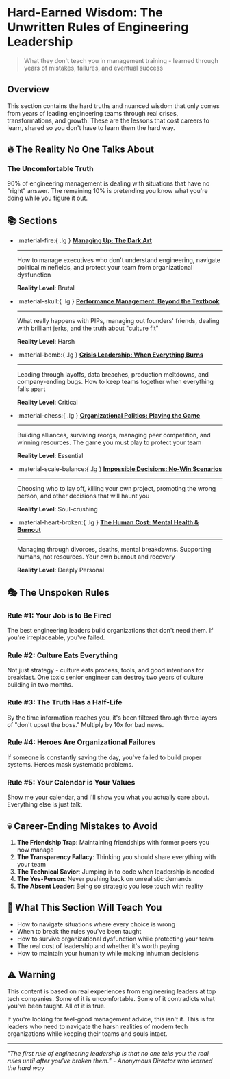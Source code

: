 # Hard-Earned Wisdom: The Unwritten Rules of Engineering Leadership

> What they don't teach you in management training - learned through years of mistakes, failures, and eventual success

## Overview

This section contains the hard truths and nuanced wisdom that only comes from years of leading engineering teams through real crises, transformations, and growth. These are the lessons that cost careers to learn, shared so you don't have to learn them the hard way.

## 🔥 The Reality No One Talks About

<div class="truth-box">
<h3>The Uncomfortable Truth</h3>
<p>90% of engineering management is dealing with situations that have no "right" answer. The remaining 10% is pretending you know what you're doing while you figure it out.</p>
</div>

## 📚 Sections

<div class="grid cards" markdown>

- :material-fire:{ .lg } **[Managing Up: The Dark Art](managing-up-dark-art.md)**
    
    ---
    
    How to manage executives who don't understand engineering, navigate political minefields, and protect your team from organizational dysfunction
    
    **Reality Level**: Brutal

- :material-skull:{ .lg } **[Performance Management: Beyond the Textbook](performance-management-reality.md)**
    
    ---
    
    What really happens with PIPs, managing out founders' friends, dealing with brilliant jerks, and the truth about "culture fit"
    
    **Reality Level**: Harsh

- :material-bomb:{ .lg } **[Crisis Leadership: When Everything Burns](crisis-leadership-reality.md)**
    
    ---
    
    Leading through layoffs, data breaches, production meltdowns, and company-ending bugs. How to keep teams together when everything falls apart
    
    **Reality Level**: Critical

- :material-chess:{ .lg } **[Organizational Politics: Playing the Game](organizational-politics-mastery.md)**
    
    ---
    
    Building alliances, surviving reorgs, managing peer competition, and winning resources. The game you must play to protect your team
    
    **Reality Level**: Essential

- :material-scale-balance:{ .lg } **[Impossible Decisions: No-Win Scenarios](impossible-decisions.md)**
    
    ---
    
    Choosing who to lay off, killing your own project, promoting the wrong person, and other decisions that will haunt you
    
    **Reality Level**: Soul-crushing

- :material-heart-broken:{ .lg } **[The Human Cost: Mental Health & Burnout](human-cost-leadership.md)**
    
    ---
    
    Managing through divorces, deaths, mental breakdowns. Supporting humans, not resources. Your own burnout and recovery
    
    **Reality Level**: Deeply Personal

</div>

## 🎭 The Unspoken Rules

### Rule #1: Your Job is to Be Fired
The best engineering leaders build organizations that don't need them. If you're irreplaceable, you've failed.

### Rule #2: Culture Eats Everything
Not just strategy - culture eats process, tools, and good intentions for breakfast. One toxic senior engineer can destroy two years of culture building in two months.

### Rule #3: The Truth Has a Half-Life
By the time information reaches you, it's been filtered through three layers of "don't upset the boss." Multiply by 10x for bad news.

### Rule #4: Heroes Are Organizational Failures
If someone is constantly saving the day, you've failed to build proper systems. Heroes mask systematic problems.

### Rule #5: Your Calendar is Your Values
Show me your calendar, and I'll show you what you actually care about. Everything else is just talk.

## 💀 Career-Ending Mistakes to Avoid

1. **The Friendship Trap**: Maintaining friendships with former peers you now manage
2. **The Transparency Fallacy**: Thinking you should share everything with your team
3. **The Technical Savior**: Jumping in to code when leadership is needed
4. **The Yes-Person**: Never pushing back on unrealistic demands
5. **The Absent Leader**: Being so strategic you lose touch with reality

## 🎯 What This Section Will Teach You

- How to navigate situations where every choice is wrong
- When to break the rules you've been taught
- How to survive organizational dysfunction while protecting your team
- The real cost of leadership and whether it's worth paying
- How to maintain your humanity while making inhuman decisions

## ⚠️ Warning

This content is based on real experiences from engineering leaders at top tech companies. Some of it is uncomfortable. Some of it contradicts what you've been taught. All of it is true.

If you're looking for feel-good management advice, this isn't it. This is for leaders who need to navigate the harsh realities of modern tech organizations while keeping their teams and souls intact.

---

*"The first rule of engineering leadership is that no one tells you the real rules until after you've broken them." - Anonymous Director who learned the hard way*